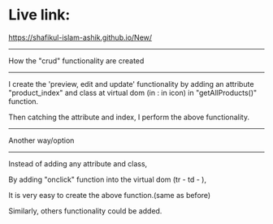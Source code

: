 # Live link: 
https://shafikul-islam-ashik.github.io/New/
___________


How the "crud" functionality are created
__________________________________________


I create the 'preview, edit and update' functionality by adding an attribute "product_index" and class at virtual dom (in <td> : in icon) in "getAllProducts()" function.

Then catching the attribute and index, I perform the above functionality.


--------------------------------------------------



Another way/option
_____________________________

Instead of adding any attribute and class,

By adding "onclick" function into the virtual dom (tr - td - <a onclick = 'editProduct(${index})'>    ),
 
 It is very easy to create the above function.(same as before)

Similarly, others functionality could be added.








